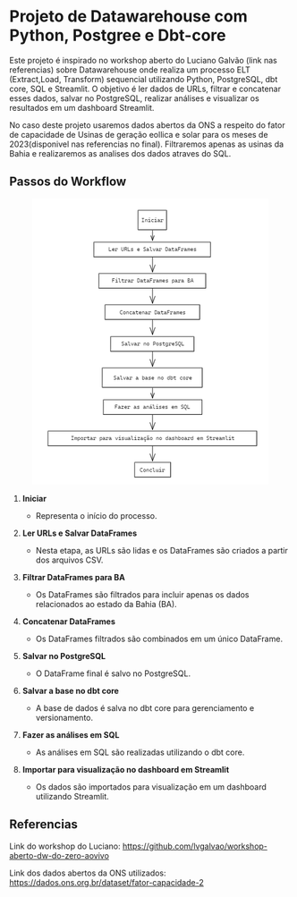# Projeto de Datawarehouse com Python, Postgree e Dbt-core

Este projeto é inspirado no workshop aberto do Luciano Galvão (link nas referencias) sobre Datawarehouse onde realiza um processo ELT (Extract,Load, Transform) sequencial utilizando Python, PostgreSQL, dbt core, SQL e Streamlit. O objetivo é ler dados de URLs, filtrar e concatenar esses dados, salvar no PostgreSQL, realizar análises e visualizar os resultados em um dashboard Streamlit.

No caso deste projeto usaremos dados abertos da ONS a respeito do fator de capacidade de Usinas de geração eollica e solar para os meses de 2023(disponivel nas referencias no final). Filtraremos apenas as usinas da Bahia e realizaremos as analises dos dados atraves do SQL.

## Passos do Workflow


<p align="center">
  <img src="https://github.com/victorcbarros/datawarehouse-dbt-core/blob/main/figures/image.png" alt="Workflow Image">
</p>



1. **Iniciar**
    - Representa o início do processo.

2. **Ler URLs e Salvar DataFrames**
    - Nesta etapa, as URLs são lidas e os DataFrames são criados a partir dos arquivos CSV.

3. **Filtrar DataFrames para BA**
    - Os DataFrames são filtrados para incluir apenas os dados relacionados ao estado da Bahia (BA).

4. **Concatenar DataFrames**
    - Os DataFrames filtrados são combinados em um único DataFrame.

5. **Salvar no PostgreSQL**
    - O DataFrame final é salvo no PostgreSQL.

6. **Salvar a base no dbt core**
    - A base de dados é salva no dbt core para gerenciamento e versionamento.

7. **Fazer as análises em SQL**
    - As análises em SQL são realizadas utilizando o dbt core.

8. **Importar para visualização no dashboard em Streamlit**
    - Os dados são importados para visualização em um dashboard utilizando Streamlit.


## Referencias

Link do workshop do Luciano: https://github.com/lvgalvao/workshop-aberto-dw-do-zero-aovivo

Link dos dados abertos da ONS utilizados: https://dados.ons.org.br/dataset/fator-capacidade-2


